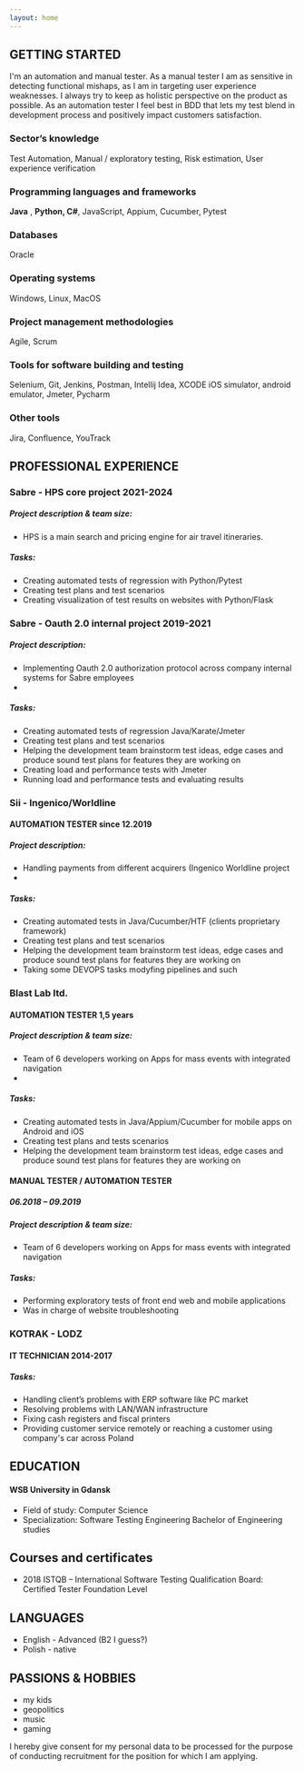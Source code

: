 ```yaml
---
layout: home
---
```


## GETTING STARTED

I'm an automation and manual tester. As a manual tester I am as sensitive in detecting functional mishaps, as I am in targeting user experience weaknesses. I always try to keep as holistic perspective on the product as possible. As an automation tester I feel best in BDD that lets my test blend in development process and positively impact customers satisfaction.


### Sector’s knowledge
Test Automation, Manual / exploratory testing, Risk estimation, User experience verification

### Programming languages and frameworks
**Java** , **Python, C#**, JavaScript, Appium, Cucumber, Pytest

### Databases

Oracle

### Operating systems
Windows, Linux, MacOS
### Project management methodologies
Agile, Scrum
### Tools for software building and testing
Selenium, Git, Jenkins, Postman, Intellij Idea, XCODE iOS simulator, android emulator, Jmeter, Pycharm
### Other tools
Jira, Confluence, YouTrack

## PROFESSIONAL EXPERIENCE

### Sabre - HPS core project 2021-2024

##### Project description & team size:

- HPS is a main search and pricing engine for air travel itineraries. 

##### Tasks:
- Creating automated tests of regression with Python/Pytest
- Creating test plans and test scenarios
- Creating visualization of test results on websites with Python/Flask

### Sabre - Oauth 2.0 internal project 2019-2021

##### Project description:

- Implementing Oauth 2.0 authorization protocol across company internal systems for Sabre employees
- 
##### Tasks:
- Creating automated tests of regression Java/Karate/Jmeter
- Creating test plans and test scenarios
- Helping the development team brainstorm test ideas, edge cases and produce sound test plans for features they are working on
- Creating load and performance tests with Jmeter
- Running load and performance tests and evaluating results

### Sii - Ingenico/Worldline

#### AUTOMATION TESTER since 12.2019

##### Project description:

- Handling payments from different acquirers (Ingenico Worldline project
- 
##### Tasks:
- Creating automated tests in Java/Cucumber/HTF (clients proprietary framework)
- Creating test plans and test scenarios
- Helping the development team brainstorm test ideas, edge cases and produce sound test plans for features they are working on
- Taking some DEVOPS tasks modyfing pipelines and such

### Blast Lab ltd.

#### AUTOMATION TESTER 1,5 years

##### Project description & team size:

-	Team of 6 developers working on Apps for mass events with integrated navigation
- 
##### Tasks:
- Creating automated tests in Java/Appium/Cucumber for mobile apps on Android and iOS
- Creating test plans and tests scenarios
- Helping the development team brainstorm test ideas, edge cases and produce sound test plans for features they are working on
#### MANUAL TESTER / AUTOMATION TESTER

##### 06.2018 – 09.2019

##### Project description & team size:

- Team of 6 developers working on Apps for mass events with integrated navigation

##### Tasks:
- Performing exploratory tests of front end web and mobile applications
- Was in charge of website troubleshooting

### KOTRAK - LODZ

#### IT TECHNICIAN 2014-2017

##### Tasks:
- Handling client’s problems with ERP software like PC market
- Resolving problems with LAN/WAN infrastructure
- Fixing cash registers and fiscal printers
- Providing customer service remotely or reaching a customer using company's car across Poland

## EDUCATION

#### WSB University in Gdansk

- Field of study: Computer Science
- Specialization: Software Testing Engineering Bachelor of Engineering studies

## Courses and certificates

- 2018 ISTQB – International Software Testing Qualification Board: Certified Tester Foundation Level


## LANGUAGES

- English - Advanced (B2 I guess?)
- Polish - native

## PASSIONS & HOBBIES

- my kids
- geopolitics
- music
- gaming


I hereby give consent for my personal data to be processed for the purpose of conducting recruitment for the position for which I am applying.
